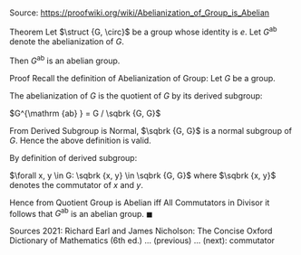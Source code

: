 # 

Source: https://proofwiki.org/wiki/Abelianization_of_Group_is_Abelian

Theorem
Let $\struct {G, \circ}$ be a group whose identity is $e$.
Let $G^{\mathrm {ab} }$ denote the abelianization of $G$.

Then $G^{\mathrm {ab} }$ is an abelian group.


Proof
Recall the definition of Abelianization of Group:
Let $G$ be a group.

The abelianization of $G$ is the quotient of $G$ by its derived subgroup:

$G^{\mathrm {ab} } = G / \sqbrk {G, G}$

From Derived Subgroup is Normal, $\sqbrk {G, G}$ is a normal subgroup of $G$.
Hence the above definition is valid.

By definition of derived subgroup:

$\forall x, y \in G: \sqbrk {x, y} \in \sqbrk {G, G}$
where $\sqbrk {x, y}$ denotes the commutator of $x$ and $y$.

Hence from Quotient Group is Abelian iff All Commutators in Divisor it follows that $G^{\mathrm {ab} }$ is an abelian group.
$\blacksquare$


Sources
2021: Richard Earl and James Nicholson: The Concise Oxford Dictionary of Mathematics (6th ed.) ... (previous) ... (next): commutator




